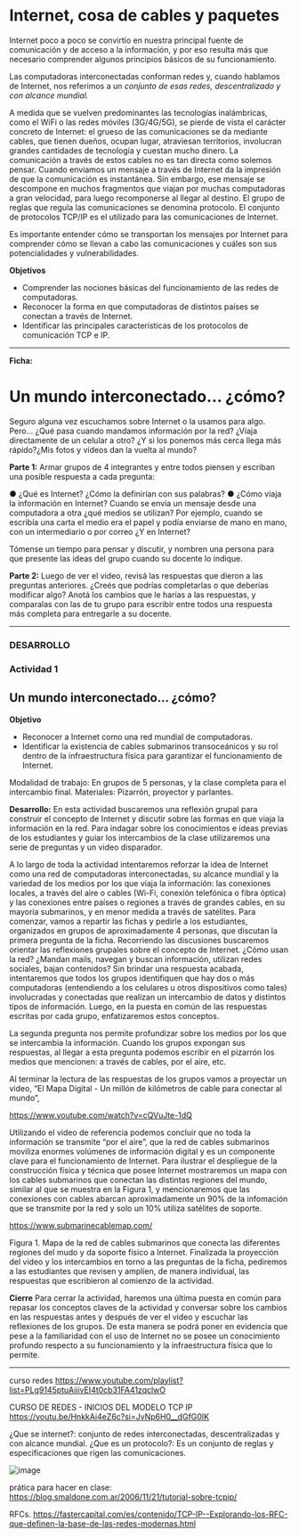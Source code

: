 # Internet, cosa de cables y paquetes

Internet poco a poco se convirtío en nuestra principal fuente de comunicación y de acceso a la información, y por eso resulta más que necesario comprender algunos principios básicos de su funcionamiento.

Las computadoras interconectadas conforman redes y, cuando hablamos de Internet, nos referimos a un _conjunto de esas redes, descentralizado y con alcance mundial._ 

A medida que se vuelven predominantes las tecnologías inalámbricas, como el WiFi o las redes móviles (3G/4G/5G), se pierde de vista el carácter concreto de Internet: el grueso de las comunicaciones se da mediante cables, que tienen dueños, ocupan lugar, atraviesan territorios, involucran grandes cantidades de tecnología y cuestan mucho dinero. La comunicación a través de estos cables no es tan directa como solemos pensar. Cuando enviamos un mensaje a través de Internet da la impresión de que la comunicación es instantánea. Sin embargo, ese mensaje se descompone en muchos fragmentos que viajan por muchas computadoras a gran velocidad, para luego recomponerse al llegar al destino. El grupo de reglas que regula las comunicaciones se denomina protocolo. El conjunto de protocolos TCP/IP es el utilizado para las comunicaciones de Internet.

Es importante entender cómo se transportan los mensajes por Internet para comprender cómo se llevan a cabo las comunicaciones y cuáles son sus potencialidades y vulnerabilidades.

**Objetivos**

* Comprender las nociones básicas del funcionamiento de las redes de computadoras.
* Reconocer la forma en que computadoras de distintos países se conectan a través de Internet.
* Identificar las principales características de los protocolos de comunicación TCP e IP.

___

**Ficha:**
# Un mundo interconectado... ¿cómo?

Seguro alguna vez escuchamos sobre Internet o la usamos para algo. Pero... ¿Qué pasa cuando mandamos información por la red? ¿Viaja directamente de un celular a otro? ¿Y si los ponemos más cerca llega más rápido?¿Mis fotos y videos dan la vuelta al mundo?

**Parte 1:**
Armar grupos de 4 integrantes y entre todos piensen y escriban una posible respuesta a cada pregunta:

● ¿Qué es Internet? ¿Cómo la definirían con sus palabras?
● ¿Cómo viaja la información en Internet? Cuando se envía un mensaje desde una computadora a otra ¿qué medios se utilizan? Por ejemplo, cuando se escribía una carta el medio era el papel y podía enviarse de mano en mano, con un intermediario o por correo ¿Y en Internet?

Tómense un tiempo para pensar y discutir, y nombren una persona para que presente las ideas del grupo cuando su docente lo indique.

**Parte 2:**
Luego de ver el video, revisá las respuestas que dieron a las preguntas anteriores. ¿Creés que podrías completarlas o que deberías modificar algo? Anotá los cambios que le harías a las respuestas, y comparalas con las de tu grupo para escribir entre todos una respuesta más completa para entregarle a su docente.


___ 
### DESARROLLO
### Actividad 1 

## Un mundo interconectado... ¿cómo?

**Objetivo** 
* Reconocer a Internet como una red mundial de computadoras.
* Identificar la existencia de cables submarinos transoceánicos y su rol dentro de la infraestructura física para garantizar el funcionamiento de Internet.

Modalidad de trabajo: En grupos de 5 personas, y la clase completa para el intercambio final.
Materiales: Pizarrón, proyector y parlantes.

**Desarrollo:** En esta actividad buscaremos una reflexión grupal para construir el concepto de Internet y
discutir sobre las formas en que viaja la información en la red. Para indagar sobre los conocimientos e ideas previas de los estudiantes y guiar los intercambios de la clase utilizaremos una serie de preguntas y un video disparador.

A lo largo de toda la actividad intentaremos reforzar la idea de Internet como una red de computadoras interconectadas, su alcance mundial y la variedad de los medios por los que viaja la información: las conexiones locales, a través del aire o cables (Wi-Fi, conexión telefónica o fibra óptica) y las conexiones entre países o regiones a través de grandes cables, en su mayoría submarinos, y en menor medida a través de satélites.
Para comenzar, vamos a repartir las fichas y pedirle a los estudiantes, organizados en grupos de aproximadamente 4 personas, que discutan la primera pregunta de la ficha.
Recorriendo las discusiones buscaremos orientar las reflexiones grupales sobre el concepto de Internet. ¿Cómo usan la red? ¿Mandan mails, navegan y buscan información, utilizan redes sociales, bajan contenidos? Sin brindar una respuesta acabada, intentaremos que todos los grupos identifiquen que hay dos o más computadoras (entendiendo a los celulares u otros dispositivos como tales) involucradas y conectadas que realizan un intercambio de datos y distintos tipos de información. Luego, en la puesta en común de las respuestas
escritas por cada grupo, enfatizaremos estos conceptos.

La segunda pregunta nos permite profundizar sobre los medios por los que se intercambia la información. Cuando los grupos expongan sus respuestas, al llegar a esta pregunta podemos escribir en el pizarrón los medios que mencionen: a través de cables, por el aire, etc.

Al terminar la lectura de las respuestas de los grupos vamos a proyectar un video, “El Mapa Digital - Un millón de kilómetros de cable para conectar al mundo”, 

https://www.youtube.com/watch?v=cQVuJte-1dQ

Utilizando el video de referencia podemos concluir que no toda la información se transmite “por el aire”, que la red de cables submarinos moviliza enormes volúmenes de información digital y es un componente clave para el funcionamiento de Internet. Para ilustrar el despliegue de la construcción física y técnica que posee Internet mostraremos un mapa con los cables submarinos que conectan las distintas regiones del mundo, similar al que se muestra en la Figura 1, y mencionaremos que las conexiones con cables abarcan aproximadamente un 90% de la infomación que se transmite por la red y solo un 10% utiliza satélites de soporte.

https://www.submarinecablemap.com/

Figura 1. Mapa de la red de cables submarinos que conecta las diferentes regiones del mudo y da soporte físico a Internet.
Finalizada la proyección del video y los intercambios en torno a las preguntas de la ficha, pediremos a las estudiantes que revisen y amplíen, de manera individual, las respuestas que escribieron al comienzo de la actividad.

**Cierre**
Para cerrar la actividad, haremos una última puesta en común para repasar los conceptos claves de la actividad y conversar sobre los cambios en las respuestas antes y después de ver el video y escuchar las reflexiones de los grupos. De esta manera se podrá poner en evidencia que pese a la familiaridad con el uso de Internet no se posee un conocimiento profundo respecto a su funcionamiento y la infraestructura física que lo permite.

___ 
curso redes
https://www.youtube.com/playlist?list=PLg9145ptuAijivEI4t0cb31FA41zqclwO

CURSO DE REDES - INICIOS DEL MODELO TCP IP
https://youtu.be/HnkkAi4eZ6c?si=JvNp6H0__dGfG0IK

¿Que se internet?: conjunto de redes interconectadas, descentralizadas y con alcance mundial. 
¿Que es un protocolo?: Es un conjunto de reglas y especificaciones que rígen las comunicaciones.

![image](https://github.com/lole-s/Testing-QA-CUAC/assets/84929029/7213e8d3-8b8c-49dd-b114-a315b0e7c805)

prática para hacer en clase: 
https://blog.smaldone.com.ar/2006/11/21/tutorial-sobre-tcpip/


RFCs. 
https://fastercapital.com/es/contenido/TCP-IP--Explorando-los-RFC-que-definen-la-base-de-las-redes-modernas.html




